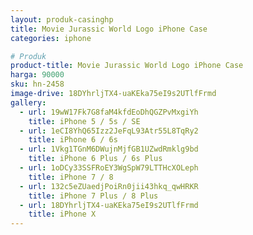 ```yaml
---
layout: produk-casinghp
title: Movie Jurassic World Logo iPhone Case
categories: iphone

# Produk
product-title: Movie Jurassic World Logo iPhone Case
harga: 90000
sku: hn-2458
image-drive: 18DYhrljTX4-uaKEka75eI9s2UTlfFrmd
gallery:
  - url: 19wW17Fk7G8faM4kfdEoDhQGZPvMxgiYh
    title: iPhone 5 / 5s / SE
  - url: 1eCI8YhQ65Izz2JeFqL93Atr55L8TqRy2
    title: iPhone 6 / 6s
  - url: 1Vkg1TGnM6DWujnMjfGB1UZwdRmklg9bd
    title: iPhone 6 Plus / 6s Plus
  - url: 1oDCy33SSFRoEY3WgSpW79LTTHcXOLeph
    title: iPhone 7 / 8
  - url: 132c5eZUaedjPoiRn0jii43hkq_qwHRKR
    title: iPhone 7 Plus / 8 Plus
  - url: 18DYhrljTX4-uaKEka75eI9s2UTlfFrmd
    title: iPhone X
---
```

